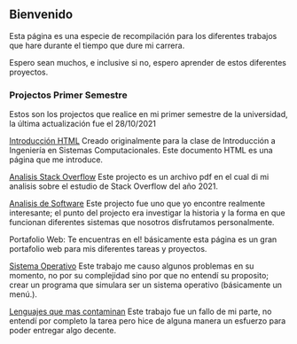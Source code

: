 ## Bienvenido

Esta página es una especie de recompilación para los diferentes trabajos que hare durante el tiempo que dure mi carrera.

Espero sean muchos, e inclusive si no, espero aprender de estos diferentes proyectos.

### Projectos Primer Semestre

Estos son los projectos que realice en mi primer semestre de la universidad, la última actualización fue el 28/10/2021 

[Introducción HTML](https://github.com/DadoDiceDe/Trabajos_Escuela/blob/75f0e48fa82f1269969f567ccb77c22ea4c7fccf/Tarea%202_HTML_Diego.html) Creado originalmente para la clase de Introducción a Ingeniería en Sistemas Computacionales. Este documento HTML es una página que me introduce.

[Analisis Stack Overflow](https://github.com/DadoDiceDe/Trabajos_Escuela/blob/75f0e48fa82f1269969f567ccb77c22ea4c7fccf/Practica%201_Stack_Overlow_Diego.pdf) Este projecto es un archivo pdf en el cual di mi analisis sobre el estudio de Stack Overflow del año 2021.

[Analisis de Software](https://github.com/DadoDiceDe/Trabajos_Escuela/blob/75f0e48fa82f1269969f567ccb77c22ea4c7fccf/Tarea%204_Software%20Favorito_Diego.pdf) Este projecto fue uno que yo encontre realmente interesante; el punto del projecto era investigar la historia y la forma en que funcionan diferentes sistemas que nosotros disfrutamos personalmente.

Portafolio Web: Te encuentras en el! básicamente esta página es un gran portafolio web para mis diferentes tareas y proyectos.

[Sistema Operativo](eventualmente) Este trabajo me causo algunos problemas en su momento, no por su complejidad sino por que no entendí su proposito; crear un programa que simulara ser un sistema operativo (básicamente un menú.).

[Lenguajes que mas contaminan](https://github.com/DadoDiceDe/Trabajos_Escuela/blob/0274f722d70b6046ac79988e43fcf1fb6de9b19c/Tarea%209_Idiomas_Contaminaci%C3%B3n_Diego.pdf) Este trabajo fue un fallo de mi parte, no entendí por completo la tarea pero hice de alguna manera un esfuerzo para poder entregar algo decente.
